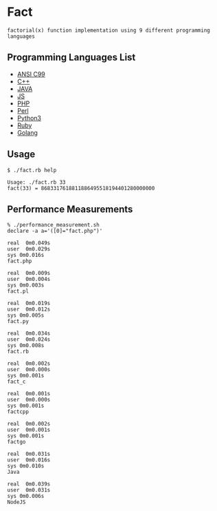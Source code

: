 # Fact

```
factorial(x) function implementation using 9 different programming languages
```

## Programming Languages List

* [ANSI C99](https://github.com/ksukhorukov/fact/blob/main/fact.c)
* [C++](https://github.com/ksukhorukov/fact/blob/main/fact.cpp)
* [JAVA](https://github.com/ksukhorukov/fact/blob/main/Fact.java)
* [JS](https://github.com/ksukhorukov/fact/blob/main/fact.js)
* [PHP](https://github.com/ksukhorukov/fact/blob/main/fact.php)
* [Perl](https://github.com/ksukhorukov/fact/blob/main/fact.pl)
* [Python3](https://github.com/ksukhorukov/fact/blob/main/fact.py)
* [Ruby](https://github.com/ksukhorukov/fact/blob/main/fact.rb)
* [Golang](https://github.com/ksukhorukov/fact/blob/main/factgo.go)

## Usage

```
$ ./fact.rb help

Usage: ./fact.rb 33
fact(33) = 8683317618811886495518194401280000000

```

## Performance Measurements

```
% ./performance_measurement.sh
declare -a a='([0]="fact.php")'

real  0m0.049s
user  0m0.029s
sys 0m0.016s
fact.php 

real  0m0.009s
user  0m0.004s
sys 0m0.003s
fact.pl 

real  0m0.019s
user  0m0.012s
sys 0m0.005s
fact.py 

real  0m0.034s
user  0m0.024s
sys 0m0.008s
fact.rb 

real  0m0.002s
user  0m0.000s
sys 0m0.001s
fact_c 

real  0m0.001s
user  0m0.000s
sys 0m0.001s
factcpp 

real  0m0.002s
user  0m0.001s
sys 0m0.001s
factgo 

real  0m0.031s
user  0m0.016s
sys 0m0.010s
Java 

real  0m0.039s
user  0m0.031s
sys 0m0.006s
NodeJS 
```
